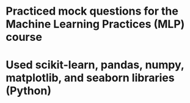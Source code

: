 # Practiced mock questions for the Machine Learning Practices (MLP) course
# Used scikit-learn, pandas, numpy, matplotlib, and seaborn libraries (Python)
